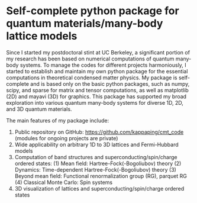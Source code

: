 # Self-complete python package for quantum materials/many-body lattice models
Since I started my postdoctoral stint at UC Berkeley, a significant portion of my research has been based on numerical computations of quantum many-body systems. To manage the codes for different projects harmoniously, I started to establish and maintain my own python package for the essential computations in theoretical condensed matter physics. My package is self-complete and is based only on the basic python packages, such as numpy, scipy, and sparse for matrix and tensor computations, as well as matplotlib (2D) and mayavi (3D) for graphics. This package has supported my broad exploration into various quantum many-body systems for diverse 1D, 2D, and 3D quantum materials.

The main features of my package include:
1. Public repository on GitHub: https://github.com/kappaping/cmt_code (modules for ongoing projects are private)
2. Wide applicability on arbitrary 1D to 3D lattices and Fermi-Hubbard models
3. Computation of band structures and superconducting/spin/charge ordered states:
  (1) Mean field: Hartree-Fock(-Bogoliubov) theory
  (2) Dynamics: Time-dependent Hartree-Fock(-Bogoliubov) theory
  (3) Beyond mean field: Functional renormalization group (RG), parquet RG
  (4) Classical Monte Carlo: Spin systems
4. 3D visualization of lattices and superconducting/spin/charge ordered states
